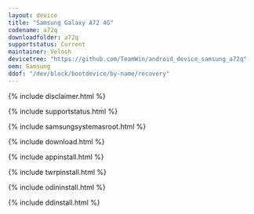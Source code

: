 ```yaml
---
layout: device
title: "Samsung Galaxy A72 4G"
codename: a72q
downloadfolder: a72q
supportstatus: Current
maintainer: Velosh
devicetree: "https://github.com/TeamWin/android_device_samsung_a72q"
oem: Samsung
ddof: "/dev/block/bootdevice/by-name/recovery"
---
```


{% include disclaimer.html %}

{% include supportstatus.html %}

{% include samsungsystemasroot.html %}

{% include download.html %}

{% include appinstall.html %}

{% include twrpinstall.html %}

{% include odininstall.html %}

{% include ddinstall.html %}
